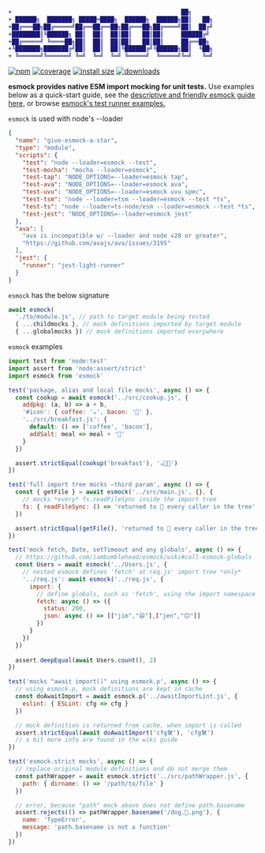 ```diff
+                                                ██╗
+ ██████╗  ███████╗ █████═████╗  ██████╗  ██████╗██║   ██╗
+██╔═══██╗██╔═════╝██╔══██╔══██╗██╔═══██╗██╔════╝██║  ██╔╝
+████████║╚██████╗ ██║  ██║  ██║██║   ██║██║     ██████╔╝
+██╔═════╝ ╚════██╗██║  ██║  ██║██║   ██║██║     ██╔══██╗
+╚███████╗███████╔╝██║  ██║  ██║╚██████╔╝╚██████╗██║  ╚██╗
+ ╚══════╝╚══════╝ ╚═╝  ╚═╝  ╚═╝ ╚═════╝  ╚═════╝╚═╝   ╚═╝
```
[![npm][9]][7] [![coverage][8]][2] [![install size][6]][5] [![downloads][10]][7]

**esmock provides native ESM import mocking for unit tests.** Use examples below as a quick-start guide, see the [descriptive and friendly esmock guide here,][4] or browse [esmock's test runner examples.][3]


`esmock` is used with node's --loader
``` json
{
  "name": "give-esmock-a-star",
  "type": "module",
  "scripts": {
    "test": "node --loader=esmock --test",
    "test-mocha": "mocha --loader=esmock",
    "test-tap": "NODE_OPTIONS=--loader=esmock tap",
    "test-ava": "NODE_OPTIONS=--loader=esmock ava",
    "test-uvu": "NODE_OPTIONS=--loader=esmock uvu spec",
    "test-tsm": "node --loader=tsm --loader=esmock --test *ts",
    "test-ts": "node --loader=ts-node/esm --loader=esmock --test *ts",
    "test-jest": "NODE_OPTIONS=--loader=esmock jest"
  },
  "ava": [
    "ava is incompatible w/ --loader and node v20 or greater",
    "https://github.com/avajs/ava/issues/3195"
  ],
  "jest": {
    "runner": "jest-light-runner"
  }
}
```

`esmock` has the below signature
``` javascript
await esmock(
  './to/module.js', // path to target module being tested
  { ...childmocks }, // mock definitions imported by target module
  { ...globalmocks }) // mock definitions imported everywhere
```

`esmock` examples
``` javascript
import test from 'node:test'
import assert from 'node:assert/strict'
import esmock from 'esmock'

test('package, alias and local file mocks', async () => {
  const cookup = await esmock('../src/cookup.js', {
    addpkg: (a, b) => a + b,
    '#icon': { coffee: '☕', bacon: '🥓' },
    '../src/breakfast.js': {
      default: () => ['coffee', 'bacon'],
      addSalt: meal => meal + '🧂'
    }
  })

  assert.strictEqual(cookup('breakfast'), '☕🥓🧂')
})

test('full import tree mocks —third param', async () => {
  const { getFile } = await esmock('../src/main.js', {}, {
    // mocks *every* fs.readFileSync inside the import tree
    fs: { readFileSync: () => 'returned to 🌲 every caller in the tree' }
  })

  assert.strictEqual(getFile(), 'returned to 🌲 every caller in the tree')
})

test('mock fetch, Date, setTimeout and any globals', async () => {
  // https://github.com/iambumblehead/esmock/wiki#call-esmock-globals
  const Users = await esmock('../Users.js', {
    // nested esmock defines 'fetch' at req.js' import tree *only*
    '../req.js': await esmock('../req.js', {
      import: {
        // define globals, such as 'fetch', using the import namespace
        fetch: async () => ({
          status: 200,
          json: async () => [["jim","😄"],["jen","😊"]]
        })
      }
    })
  })
  
  assert.deepEqual(await Users.count(), 2)
})

test('mocks "await import()" using esmock.p', async () => {
  // using esmock.p, mock definitions are kept in cache
  const doAwaitImport = await esmock.p('../awaitImportLint.js', {
    eslint: { ESLint: cfg => cfg }
  })

  // mock definition is returned from cache, when import is called
  assert.strictEqual(await doAwaitImport('cfg🛠️'), 'cfg🛠️')
  // a bit more info are found in the wiki guide
})

test('esmock.strict mocks', async () => {
  // replace original module definitions and do not merge them
  const pathWrapper = await esmock.strict('../src/pathWrapper.js', {
    path: { dirname: () => '/path/to/file' }
  })

  // error, because "path" mock above does not define path.basename
  assert.rejects(() => pathWrapper.basename('/dog.🐶.png'), {
    name: 'TypeError',
    message: 'path.basename is not a function'
  })
})
```

[0]: https://www.bumblehead.com "bumblehead"
[1]: https://github.com/iambumblehead/esmock/workflows/nodejs-ci/badge.svg "nodejs-ci pipeline"
[2]: https://github.com/iambumblehead/esmock "esmock"
[3]: https://github.com/iambumblehead/esmock/tree/master/tests "tests"
[4]: https://github.com/iambumblehead/esmock/wiki
[5]: https://packagephobia.now.sh/result?p=esmock
[6]: https://packagephobia.now.sh/badge?p=esmock
[7]: https://www.npmjs.com/package/esmock
[8]: https://img.shields.io/endpoint?url=https://gist.githubusercontent.com/iambumblehead/166d927bd0089d7bfdee4e98a537712c/raw/esmock__heads_master.json
[9]: https://img.shields.io/npm/v/esmock
[10]: https://badgen.now.sh/npm/dm/esmock

